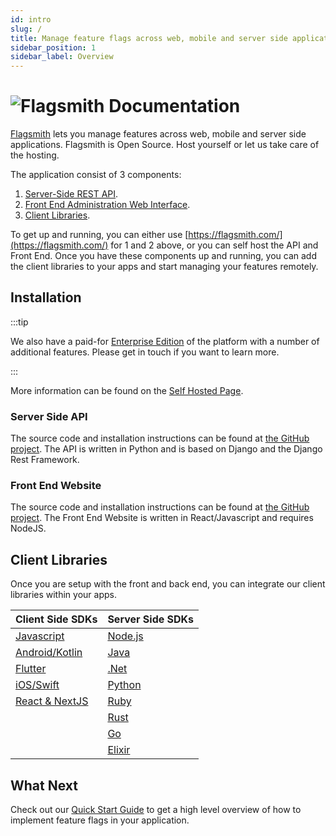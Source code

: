 ```yaml
---
id: intro
slug: /
title: Manage feature flags across web, mobile and server side applications
sidebar_position: 1
sidebar_label: Overview
---
```


# ![Flagsmith Documentation](/img/banner-logo-dark.png)

[Flagsmith](https://flagsmith.com/) lets you manage features across web, mobile and server side applications. Flagsmith
is Open Source. Host yourself or let us take care of the hosting.

The application consist of 3 components:

1. [Server-Side REST API](https://github.com/Flagsmith/flagsmith/tree/main/api).
2. [Front End Administration Web Interface](https://github.com/Flagsmith/flagsmith/tree/main/frontend).
3. [Client Libraries](/#client-libraries).

To get up and running, you can either use [https://flagsmith.com/](https://flagsmith.com/) for 1 and 2 above, or you can
self host the API and Front End. Once you have these components up and running, you can add the client libraries to your
apps and start managing your features remotely.

## Installation

:::tip

We also have a paid-for [Enterprise Edition](enterprise-edition.md) of the platform with a number of additional
features. Please get in touch if you want to learn more.

:::

More information can be found on the [Self Hosted Page](/deployment/overview).

### Server Side API

The source code and installation instructions can be found at
[the GitHub project](https://github.com/flagsmith/flagsmith). The API is written in Python and is based on Django and
the Django Rest Framework.

### Front End Website

The source code and installation instructions can be found at
[the GitHub project](https://github.com/flagsmith/flagsmith-frontend). The Front End Website is written in
React/Javascript and requires NodeJS.

## Client Libraries

Once you are setup with the front and back end, you can integrate our client libraries within your apps.

| Client Side SDKs                                    | Server Side SDKs          |
| --------------------------------------------------- | ------------------------- |
| [Javascript](/clients/javascript)                   | [Node.js](/clients/node)  |
| [Android/Kotlin](/clients/android)                  | [Java](/clients/java)     |
| [Flutter](/clients/flutter)                         | [.Net](/clients/dotnet)   |
| [iOS/Swift](/clients/ios)                           | [Python](/clients/python) |
| [React & NextJS](/clients/client-side/react-nextjs) | [Ruby](/clients/ruby)     |
|                                                     | [Rust](/clients/rust)     |
|                                                     | [Go](/clients/go)         |
|                                                     | [Elixir](/clients/elixir) |

## What Next

Check out our [Quick Start Guide](quickstart.md) to get a high level overview of how to implement feature flags in your
application.
